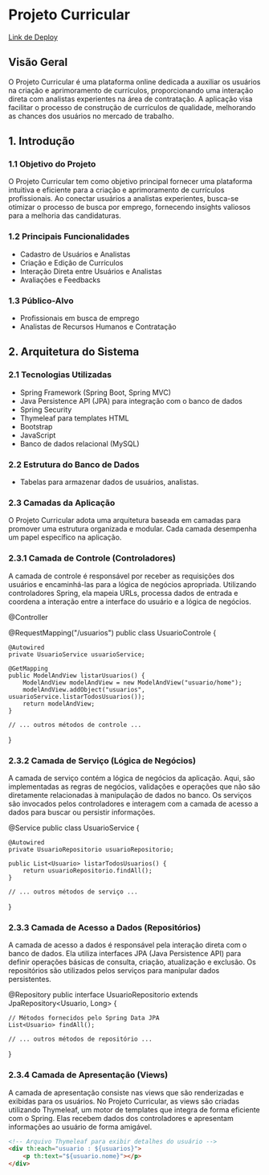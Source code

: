 # Projeto Curricular

[Link de Deploy](https://curricular-site.onrender.com/home.html)

## Visão Geral

O Projeto Curricular é uma plataforma online dedicada a auxiliar os usuários na criação e aprimoramento de currículos, proporcionando uma interação direta com analistas experientes na área de contratação. A aplicação visa facilitar o processo de construção de currículos de qualidade, melhorando as chances dos usuários no mercado de trabalho.

## 1. Introdução

### 1.1 Objetivo do Projeto

O Projeto Curricular tem como objetivo principal fornecer uma plataforma intuitiva e eficiente para a criação e aprimoramento de currículos profissionais. Ao conectar usuários a analistas experientes, busca-se otimizar o processo de busca por emprego, fornecendo insights valiosos para a melhoria das candidaturas.

### 1.2 Principais Funcionalidades

- Cadastro de Usuários e Analistas
- Criação e Edição de Currículos
- Interação Direta entre Usuários e Analistas
- Avaliações e Feedbacks

### 1.3 Público-Alvo

- Profissionais em busca de emprego
- Analistas de Recursos Humanos e Contratação

## 2. Arquitetura do Sistema

### 2.1 Tecnologias Utilizadas

- Spring Framework (Spring Boot, Spring MVC)
- Java Persistence API (JPA) para integração com o banco de dados
- Spring Security
- Thymeleaf para templates HTML
- Bootstrap
- JavaScript
- Banco de dados relacional (MySQL)

### 2.2 Estrutura do Banco de Dados

- Tabelas para armazenar dados de usuários, analistas.

### 2.3 Camadas da Aplicação

O Projeto Curricular adota uma arquitetura baseada em camadas para promover uma estrutura organizada e modular. Cada camada desempenha um papel específico na aplicação.

### 2.3.1 Camada de Controle (Controladores)
A camada de controle é responsável por receber as requisições dos usuários e encaminhá-las para a lógica de negócios apropriada. Utilizando controladores Spring, ela mapeia URLs, processa dados de entrada e coordena a interação entre a interface do usuário e a lógica de negócios.
 
@Controller

@RequestMapping("/usuarios")
public class UsuarioControle {

    @Autowired
    private UsuarioService usuarioService;

    @GetMapping
    public ModelAndView listarUsuarios() {
        ModelAndView modelAndView = new ModelAndView("usuario/home");
        modelAndView.addObject("usuarios", usuarioService.listarTodosUsuarios());
        return modelAndView;
    }
    
    // ... outros métodos de controle ...
}
### 2.3.2 Camada de Serviço (Lógica de Negócios)
A camada de serviço contém a lógica de negócios da aplicação. Aqui, são implementadas as regras de negócios, validações e operações que não são diretamente relacionadas à manipulação de dados no banco. Os serviços são invocados pelos controladores e interagem com a camada de acesso a dados para buscar ou persistir informações.

@Service
public class UsuarioService {

    @Autowired
    private UsuarioRepositorio usuarioRepositorio;

    public List<Usuario> listarTodosUsuarios() {
        return usuarioRepositorio.findAll();
    }

    // ... outros métodos de serviço ...
}

### 2.3.3 Camada de Acesso a Dados (Repositórios)
A camada de acesso a dados é responsável pela interação direta com o banco de dados. Ela utiliza interfaces JPA (Java Persistence API) para definir operações básicas de consulta, criação, atualização e exclusão. Os repositórios são utilizados pelos serviços para manipular dados persistentes.

@Repository
public interface UsuarioRepositorio extends JpaRepository<Usuario, Long> {

    // Métodos fornecidos pelo Spring Data JPA
    List<Usuario> findAll();
    
    // ... outros métodos de repositório ...
}

### 2.3.4 Camada de Apresentação (Views)
A camada de apresentação consiste nas views que são renderizadas e exibidas para os usuários. No Projeto Curricular, as views são criadas utilizando Thymeleaf, um motor de templates que integra de forma eficiente com o Spring. Elas recebem dados dos controladores e apresentam informações ao usuário de forma amigável.

```html
<!-- Arquivo Thymeleaf para exibir detalhes do usuário -->
<div th:each="usuario : ${usuarios}">
    <p th:text="${usuario.nome}"></p>
</div>

